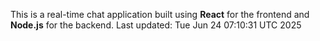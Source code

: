 This is a real-time chat application built using **React** for the frontend and **Node.js** for the backend.
Last updated: Tue Jun 24 07:10:31 UTC 2025
